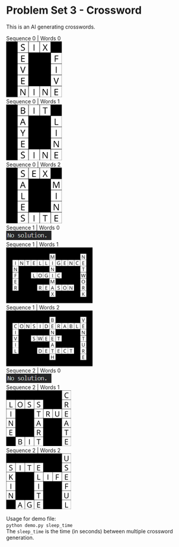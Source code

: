 # Problem Set 3 - Crossword
This is an AI generating crosswords.

Sequence 0 | Words 0\
<img src="./images/s0w0.png" alt="Demo" style="height:150px;"/>\
Sequence 0 | Words 1\
<img src="./images/s0w1.png" alt="Demo" style="height:150px;"/>\
Sequence 0 | Words 2\
<img src="./images/s0w2.png" alt="Demo" style="height:150px;"/>\
Sequence 1 | Words 0\
<img src="./images/s1w0.png" alt="Demo" />\
Sequence 1 | Words 1\
<img src="./images/s1w1.png" alt="Demo" style="height:150px;"/>\
Sequence 1 | Words 2\
<img src="./images/s1w2.png" alt="Demo" style="height:150px;"/>\
Sequence 2 | Words 0\
<img src="./images/s2w0.png" alt="Demo"/>\
Sequence 2 | Words 1\
<img src="./images/s2w1.png" alt="Demo" style="height:150px;"/>\
Sequence 2 | Words 2\
<img src="./images/s2w2.png" alt="Demo" style="height:150px;"/>

Usage for demo file:\
`python demo.py sleep_time`\
The `sleep_time` is the time (in seconds) between multiple crossword generation.

